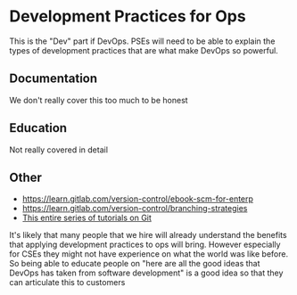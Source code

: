# Development Practices for Ops

This is the "Dev" part if DevOps. PSEs will need to be able to explain the types of development practices that are what make DevOps so powerful.

## Documentation

We don't really cover this too much to be honest

## Education

Not really covered in detail

## Other

- <https://learn.gitlab.com/version-control/ebook-scm-for-enterp>
- <https://learn.gitlab.com/version-control/branching-strategies>
- [This entire series of tutorials on Git](https://www.atlassian.com/git/tutorials/what-is-version-control)

It's likely that many people that we hire will already understand the benefits that applying development practices to ops will bring.
However especially for CSEs they might not have experience on what the world was like before.
So being able to educate people on "here are all the good ideas that DevOps has taken from software development" is a good idea so that they can articulate this to customers
